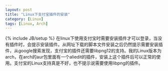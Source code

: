 ```yaml
---
layout: post
title: "Linux下支付宝插件的安装"
category: [Linux]
tags: [Linux, Arch]
---
```

{% include JB/setup %}
在linux下使用支付宝时需要安装插件才可以登录，当没有插件时，会提示安装插件。从网址下载的脚本文件安装之后仍然提示需要安装插件，从google搜索发现，支付宝的插件还需要libpng12的支持。我的Linux版本为arch，在arch的aur包里面有一个aliedit的插件，安装上这个插件后可以正常的使用。支付宝的Linux支持真是不好，也不提示说需要使用libpng的插件。
